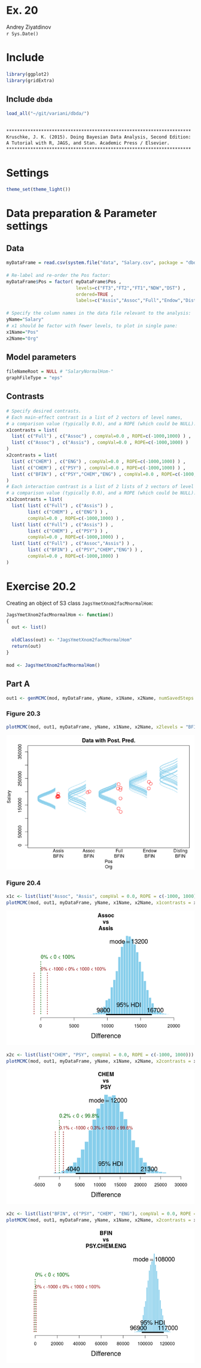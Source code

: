 # Ex. 20
Andrey Ziyatdinov  
`r Sys.Date()`  




# Include 


```r
library(ggplot2)
library(gridExtra)
```

## Include `dbda`


```r
load_all("~/git/variani/dbda/")
```

```

*********************************************************************
Kruschke, J. K. (2015). Doing Bayesian Data Analysis, Second Edition:
A Tutorial with R, JAGS, and Stan. Academic Press / Elsevier.
*********************************************************************
```

# Settings


```r
theme_set(theme_light())
```

# Data preparation & Parameter settings

## Data


```r
myDataFrame = read.csv(system.file("data", "Salary.csv", package = "dbda"))

# Re-label and re-order the Pos factor:
myDataFrame$Pos = factor( myDataFrame$Pos , 
                          levels=c("FT3","FT2","FT1","NDW","DST") , 
                          ordered=TRUE , 
                          labels=c("Assis","Assoc","Full","Endow","Disting") )

# Specify the column names in the data file relevant to the analysis:
yName="Salary" 
# x1 should be factor with fewer levels, to plot in single pane:
x1Name="Pos" 
x2Name="Org" 
```

## Model parameters


```r
fileNameRoot = NULL # "SalaryNormalHom-" 
graphFileType = "eps" 
```

## Contrasts


```r
# Specify desired contrasts.
# Each main-effect contrast is a list of 2 vectors of level names, 
# a comparison value (typically 0.0), and a ROPE (which could be NULL):
x1contrasts = list( 
  list( c("Full") , c("Assoc") , compVal=0.0 , ROPE=c(-1000,1000) ) ,
  list( c("Assoc") , c("Assis") , compVal=0.0 , ROPE=c(-1000,1000) ) 
)
x2contrasts = list( 
  list( c("CHEM") , c("ENG") , compVal=0.0 , ROPE=c(-1000,1000) ) ,
  list( c("CHEM") , c("PSY") , compVal=0.0 , ROPE=c(-1000,1000) ) ,
  list( c("BFIN") , c("PSY","CHEM","ENG") , compVal=0.0 , ROPE=c(-1000,1000) ) 
)
# Each interaction contrast is a list of 2 lists of 2 vectors of level names, 
# a comparison value (typically 0.0), and a ROPE (which could be NULL)::
x1x2contrasts = list( 
  list( list( c("Full") , c("Assis") ) ,
        list( c("CHEM") , c("ENG") ) ,
        compVal=0.0 , ROPE=c(-1000,1000) ) ,
  list( list( c("Full") , c("Assis") ) ,
        list( c("CHEM") , c("PSY") ) ,
        compVal=0.0 , ROPE=c(-1000,1000) ) ,
  list( list( c("Full") , c("Assoc","Assis") ) ,
        list( c("BFIN") , c("PSY","CHEM","ENG") ) , 
        compVal=0.0 , ROPE=c(-1000,1000) )
) 
```

# Exercise 20.2

Creating an object of S3 class `JagsYmetXnom2facMnormalHom`:


```r
JagsYmetXnom2facMnormalHom <- function()
{
  out <- list()
  
  oldClass(out) <- "JagsYmetXnom2facMnormalHom"
  return(out)
}

mod <- JagsYmetXnom2facMnormalHom()
```


## Part A


```r
out1 <- genMCMC(mod, myDataFrame, yName, x1Name, x2Name, numSavedSteps = 15000, thinSteps = 5)
```

### Figure 20.3


```r
plotMCMC(mod, out1, myDataFrame, yName, x1Name, x2Name, x2levels = "BFIN")
```

![](figures-20/fig_20_3-1.png)<!-- -->

### Figure 20.4


```r
x1c <- list(list("Assoc", "Assis", compVal = 0.0, ROPE = c(-1000, 1000)))
plotMCMC(mod, out1, myDataFrame, yName, x1Name, x2Name, x1contrasts = x1c)
```

![](figures-20/fig_20_4-1.png)<!-- -->

```r
x2c <- list(list("CHEM", "PSY", compVal = 0.0, ROPE = c(-1000, 1000)))
plotMCMC(mod, out1, myDataFrame, yName, x1Name, x2Name, x2contrasts = x2c)
```

![](figures-20/fig_20_4-2.png)<!-- -->

```r
x2c <- list(list("BFIN", c("PSY", "CHEM", "ENG"), compVal = 0.0, ROPE = c(-1000, 1000)))
plotMCMC(mod, out1, myDataFrame, yName, x1Name, x2Name, x2contrasts = x2c)
```

![](figures-20/fig_20_4-3.png)<!-- -->

